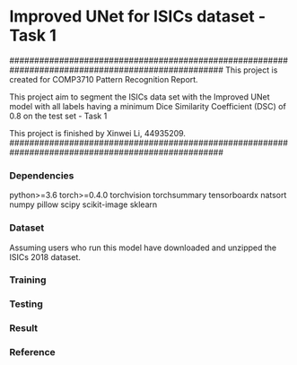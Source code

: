 # Improved UNet for ISICs dataset - Task 1

###################################################################################################
This project is created for COMP3710 Pattern Recognition Report. 

This project aim to segment the ISICs data set with the Improved UNet model with all labels having a minimum Dice Similarity Coefficient (DSC) of 0.8 on the test set - Task 1 

This project is finished by Xinwei Li, 44935209.
###################################################################################################

### Dependencies
python>=3.6
torch>=0.4.0
torchvision
torchsummary
tensorboardx
natsort
numpy
pillow
scipy
scikit-image
sklearn

### Dataset
Assuming users who run this model have downloaded and unzipped the ISICs 2018 dataset.

### Training

### Testing

### Result

### Reference
